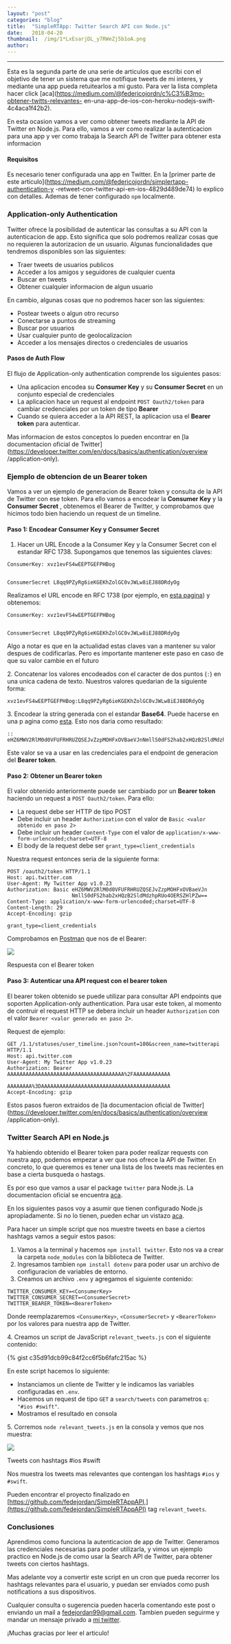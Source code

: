 ```yaml
---
layout:	"post"
categories:	"blog"
title:	"SimpleRTApp: Twitter Search API con Node.js"
date:	2018-04-20
thumbnail:	/img/1*LxEsarjDL_y7RWeZj5b1oA.png
author:	
---
```


* * *

Esta es la segunda parte de una serie de articulos que escribi con el objetivo
de tener un sistema que me notifique tweets de mi interes, y mediante una app
pueda retuitearlos a mi gusto. Para ver la lista completa hacer click
[aca](https://medium.com/@federicojordn/c%C3%B3mo-obtener-twitts-relevantes-
en-una-app-de-ios-con-heroku-nodejs-swift-4c4aca1f42b2).

En esta ocasion vamos a ver como obtener tweets mediante la API de Twitter en
Node.js. Para ello, vamos a ver como realizar la autenticacion para una app y
ver como trabaja la Search API de Twitter para obtener esta informacion

#### Requisitos

Es necesario tener configurada una app en Twitter. En la [primer parte de este
articulo](https://medium.com/@federicojordn/simplertapp-authentication-y
-retweet-con-twitter-api-en-ios-4829d489de74) lo explico con detalles. Ademas
de tener configurado `npm` localmente.

### Application-only Authentication

Twitter ofrece la posibilidad de autenticar las consultas a su API con la
autenticacion de app. Esto significa que solo podremos realizar cosas que no
requieren la autorizacion de un usuario. Algunas funcionalidades que tendremos
disponibles son las siguientes:

  * Traer tweets de usuarios publicos
  * Acceder a los amigos y seguidores de cualquier cuenta
  * Buscar en tweets
  * Obtener cualquier informacion de algun usuario

En cambio, algunas cosas que no podremos hacer son las siguientes:

  * Postear tweets o algun otro recurso
  * Conectarse a puntos de streaming
  * Buscar por usuarios
  * Usar cualquier punto de geolocalizacion
  * Acceder a los mensajes directos o credenciales de usuarios

#### Pasos de Auth Flow

El flujo de Application-only authentication comprende los siguientes pasos:

  * Una aplicacion encodea su **Consumer Key** y su **Consumer Secret** en un conjunto especial de credenciales
  * La aplicacion hace un request al endpoint `POST Oauth2/token` para cambiar credenciales por un token de tipo **Bearer**
  * Cuando se quiera acceder a la API REST, la aplicacion usa el **Bearer token** para autenticar.

Mas informacion de estos conceptos lo pueden encontrar en [la documentacion
oficial de
Twitter](https://developer.twitter.com/en/docs/basics/authentication/overview
/application-only).

### Ejemplo de obtencion de un Bearer token

Vamos a ver un ejemplo de generacion de Bearer token y consulta de la API de
Twitter con ese token. Para ello vamos a encodear la **Consumer Key** y la
**Consumer Secret** , obtenemos el Bearer de Twitter, y comprobamos que
hicimos todo bien haciendo un request de un timeline.

#### Paso 1: Encodear Consumer Key y Consumer Secret

  1. Hacer un URL Encode a la Consumer Key y la Consumer Secret con el estandar RFC 1738. Supongamos que tenemos las siguientes claves:

    
    
    ConsumerKey: xvz1evFS4wEEPTGEFPHBog 
    
    
    ConsumerSecret L8qq9PZyRg6ieKGEKhZolGC0vJWLw8iEJ88DRdyOg

Realizamos el URL encode en RFC 1738 (por ejemplo, en [esta
pagina](https://www.urldecoder.org/)) y obtenemos:

    
    
    ConsumerKey: xvz1evFS4wEEPTGEFPHBog
    
    
    ConsumerSecret L8qq9PZyRg6ieKGEKhZolGC0vJWLw8iEJ88DRdyOg

Algo a notar es que en la actualidad estas claves van a mantener su valor
despues de codificarlas. Pero es importante mantener este paso en caso de que
su valor cambie en el futuro

2\. Concatenar los valores encodeados con el caracter de dos puntos (`:`) en
una unica cadena de texto. Nuestros valores quedarian de la siguiente forma:

    
    
    xvz1evFS4wEEPTGEFPHBog:L8qq9PZyRg6ieKGEKhZolGC0vJWLw8iEJ88DRdyOg

3\. Encodear la string generada con el estandar **Base64**. Puede hacerse en
una p agina como [esta](https://www.base64encode.org/). Esto nos daria como
resultado:

    
    
    :: eHZ6MWV2RlM0d0VFUFRHRUZQSEJvZzpMOHFxOVBaeVJnNmllS0dFS2hab2xHQzB2SldMdzhpRUo4OERSZHlPZw==

Este valor se va a usar en las credenciales para el endpoint de generacion del
**Bearer token**.

#### Paso 2: Obtener un Bearer token

El valor obtenido anteriormente puede ser cambiado por un **Bearer token**
haciendo un request a `POST Oauth2/token`. Para ello:

  * La request debe ser HTTP de tipo POST
  * Debe incluir un header `Authorization` con el valor de `Basic <valor obtenido en paso 2>`
  * Debe incluir un header `Content-Type` con el valor de `application/x-www-form-urlencoded;charset=UTF-8`
  * El body de la request debe ser `grant_type=client_credentials`

Nuestra request entonces seria de la siguiente forma:

    
    
    POST /oauth2/token HTTP/1.1  
    Host: api.twitter.com  
    User-Agent: My Twitter App v1.0.23  
    Authorization: Basic eHZ6MWV2RlM0d0VFUFRHRUZQSEJvZzpMOHFxOVBaeVJn  
                         NmllS0dFS2hab2xHQzB2SldMdzhpRUo4OERSZHlPZw==  
    Content-Type: application/x-www-form-urlencoded;charset=UTF-8  
    Content-Length: 29  
    Accept-Encoding: gzip  
      
    grant_type=client_credentials

Comprobamos en [Postman](https://www.getpostman.com/) que nos de el Bearer:

![](/img/1*LxEsarjDL_y7RWeZj5b1oA.png)

Respuesta con el Bearer token

#### Paso 3: Autenticar una API request con el bearer token

El bearer token obtenido se puede utilizar para consultar API endpoints que
soporten Application-only authentication. Para usar este token, al momento de
contruir el request HTTP se debera incluir un header `Authorization` con el
valor `Bearer <valor generado en paso 2>`.

Request de ejemplo:

    
    
    GET /1.1/statuses/user_timeline.json?count=100&screen_name=twitterapi HTTP/1.1  
    Host: api.twitter.com  
    User-Agent: My Twitter App v1.0.23  
    Authorization: Bearer AAAAAAAAAAAAAAAAAAAAAAAAAAAAAAAAAAAAAA%2FAAAAAAAAAAAA  
                          AAAAAAAA%3DAAAAAAAAAAAAAAAAAAAAAAAAAAAAAAAAAAAAAAAAAA  
    Accept-Encoding: gzip

Estos pasos fueron extraidos de [la documentacion oficial de
Twitter](https://developer.twitter.com/en/docs/basics/authentication/overview
/application-only).

### Twitter Search API en Node.js

Ya habiendo obtenido el Bearer token para poder realizar requests con nuestra
app, podemos empezar a ver que nos ofrece la API de Twitter. En concreto, lo
que queremos es tener una lista de los tweets mas recientes en base a cierta
busqueda o hastags.

Es por eso que vamos a usar el package `twitter` para Node.js. La
documentacion oficial se encuentra
[aca](https://www.npmjs.com/package/twitter).

En los siguientes pasos voy a asumir que tienen configurado Node.js
apropiadamente. Si no lo tienen, pueden echar un vistazo
[aca](https://nodejs.org/en/download/package-manager/).

Para hacer un simple script que nos muestre tweets en base a ciertos hashtags
vamos a seguir estos pasos:

  1. Vamos a la terminal y hacemos `npm install twitter`. Esto nos va a crear la carpeta `node_modules` con la biblioteca de Twitter.
  2. Ingresamos tambien `npm install dotenv` para poder usar un archivo de configuracion de variables de entorno.
  3. Creamos un archivo `.env` y agregamos el siguiente contenido:

    
    
    TWITTER_CONSUMER_KEY=<ConsumerKey>  
    TWITTER_CONSUMER_SECRET=<ConsumerSecret>  
    TWITTER_BEARER_TOKEN=<BearerToken>

Donde reemplazaremos `<ConsumerKey>`, `<ConsumerSecret>` y `<BearerToken>` por
los valores para nuestra app de Twitter.

4\. Creamos un script de JavaScript `relevant_tweets.js` con el siguiente contenido:

{% gist c35d91dcb99c84f2cc6f5b6fafc215ac %}


En este script hacemos lo siguiente:

  * Instanciamos un cliente de Twitter y le indicamos las variables configuradas en `.env`.
  * Hacemos un request de tipo `GET` a `search/tweets` con parametros `q: "#ios #swift"`.
  * Mostramos el resultado en consola

5\. Corremos `node relevant_tweets.js` en la consola y vemos que nos muestra:

![](/img/1*vl1_0Y5RgoQxvb5GCQgglg.png)

Tweets con hashtags #ios #swift

Nos muestra los tweets mas relevantes que contengan los hashtags `#ios` y
`#swift`.

Pueden encontrar el proyecto finalizado en
[https://github.com/fedejordan/SimpleRTAppAPI,](https://github.com/fedejordan/SimpleRTAppAPI)
tag `relevant_tweets`.

### Conclusiones

Aprendimos como funciona la autenticacion de app de Twitter. Generamos las
credenciales necesarias para poder utilizarla, y vimos un ejemplo practico en
Node.js de como usar la Search API de Twitter, para obtener tweets con ciertos
hashtags.

Mas adelante voy a convertir este script en un cron que pueda recorrer los
hashtags relevantes para el usuario, y puedan ser enviados como push
notifications a sus dispositivos.

Cualquier consulta o sugerencia pueden hacerla comentando este post o enviando
un mail a fedejordan99@gmail.com. Tambien pueden seguirme y mandar un mensaje
privado a [mi twitter](https://twitter.com/FedeJordan90).

¡Muchas gracias por leer el articulo!

